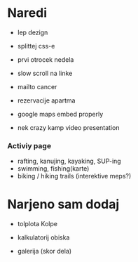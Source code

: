 # Naredi

- lep dezign

- splittej css-e

- prvi otrocek nedela

- slow scroll na linke

- mailto cancer

- rezervacije apartma

- google maps embed properly

- nek crazy kamp video presentation

### Activiy page

- rafting, kanujing, kayaking, SUP-ing
- swimming, fishing(karte)
- biking / hiking trails (interektive meps?)

# Narjeno sam dodaj

- tolplota Kolpe

- kalkulatorij obiska

- galerija (skor dela) 



